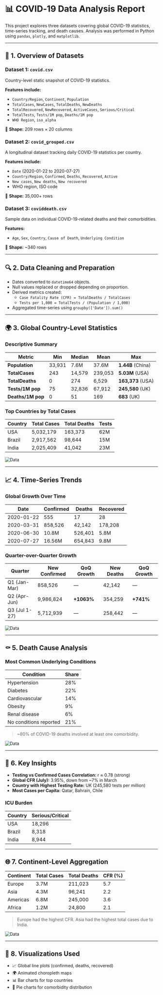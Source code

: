 # 📊 COVID‑19 Data Analysis Report

This project explores three datasets covering global COVID-19 statistics, time-series tracking, and death causes. Analysis was performed in Python using `pandas`, `plotly`, and `matplotlib`.

---

## 📁 1. Overview of Datasets

### Dataset 1: `covid.csv`
Country-level static snapshot of COVID-19 statistics.

**Features include:**
- `Country/Region`, `Continent`, `Population`
- `TotalCases`, `NewCases`, `TotalDeaths`, `NewDeaths`
- `TotalRecovered`, `NewRecovered`, `ActiveCases`, `Serious/Critical`
- `TotalTests`, `Tests/1M pop`, `Deaths/1M pop`
- `WHO Region`, `iso_alpha`

📌 **Shape:** 209 rows × 20 columns

### Dataset 2: `covid_grouped.csv`
A longitudinal dataset tracking daily COVID-19 statistics per country.

**Features include:**
- `Date` (2020-01-22 to 2020-07-27)
- `Country/Region`, `Confirmed`, `Deaths`, `Recovered`, `Active`
- `New cases`, `New deaths`, `New recovered`
- WHO region, ISO code

📌 **Shape:** 35,000+ rows

### Dataset 3: `coviddeath.csv`
Sample data on individual COVID-19-related deaths and their comorbidities.

**Features:**
- `Age`, `Sex`, `Country`, `Cause of Death`, `Underlying Condition`

📌 **Shape:** ~340 rows

---

## 🔍 2. Data Cleaning and Preparation

- Dates converted to `datetime64` objects.
- Null values replaced or dropped depending on proportion.
- Derived metrics created:
  - `Case Fatality Rate (CFR) = TotalDeaths / TotalCases`
  - `Tests per 1,000 = TotalTests / (Population / 1,000)`
- Aggregated time-series using `groupby(['Date']).sum()`

---

## 🌍 3. Global Country-Level Statistics

### Descriptive Summary

| Metric | Min | Median | Mean | Max |
|--------|------|--------|------|--------|
| **Population** | 33,931 | 7.6M | 37.6M | **1.44B** (China) |
| **TotalCases** | 243 | 14,579 | 239,053 | **5.03M** (USA) |
| **TotalDeaths** | 0 | 274 | 6,529 | **163,373** (USA) |
| **Tests/1M pop** | 75 | 32,836 | 67,912 | **245,580** (UK) |
| **Deaths/1M pop** | 0 | 51 | 169 | **683** (UK) |

### Top Countries by Total Cases

| Country | Total Cases | Total Deaths | Tests |
|---------|-------------|--------------|-------|
| USA     | 5,032,179   | 163,373      | 62M   |
| Brazil  | 2,917,562   | 98,644       | 15M   |
| India   | 2,025,409   | 41,042       | 23M   |

![Data](image/covid2.png)

---

## 📈 4. Time-Series Trends

### Global Growth Over Time

| Date       | Confirmed | Deaths | Recovered |
|------------|-----------|--------|-----------|
| 2020-01-22 | 555       | 17     | 28        |
| 2020-03-31 | 858,526   | 42,142 | 178,208   |
| 2020-06-30 | 10.8M     | 526,401| 5.8M      |
| 2020-07-27 | 16.56M    | 654,843| 9.8M      |

### Quarter-over-Quarter Growth

| Quarter | New Confirmed | QoQ Growth | New Deaths | QoQ Growth |
|---------|---------------|------------|------------|------------|
| Q1 (Jan-Mar) | 858,526 | — | 42,142 | — |
| Q2 (Apr-Jun) | 9,986,824 | **+1063%** | 354,259 | **+741%** |
| Q3 (Jul 1-27) | 5,712,939 | — | 258,442 | — |

![Data](image/covid6.png)

---

## ⚰️ 5. Death Cause Analysis

### Most Common Underlying Conditions

| Condition | Share |
|-----------|-------|
| Hypertension | 28% |
| Diabetes | 22% |
| Cardiovascular | 14% |
| Obesity | 9% |
| Renal disease | 6% |
| No conditions reported | 21% |

> ~80% of COVID-19 deaths involved at least one comorbidity.

![Data](image/covid9.png)

---

## 🧠 6. Key Insights

- **Testing vs Confirmed Cases Correlation:** r ≈ 0.78 (strong)
- **Global CFR (July):** 3.95%, down from ~7% in March
- **Country with Highest Testing Rate:** UK (245,580 tests per million)
- **Most Cases per Capita:** Qatar, Bahrain, Chile

### ICU Burden

| Country | Serious/Critical |
|---------|------------------|
| USA     | 18,296           |
| Brazil  | 8,318            |
| India   | 8,944            |

---

## 🌐 7. Continent-Level Aggregation

| Continent | Total Cases | Total Deaths | CFR (%) |
|-----------|-------------|--------------|---------|
| Europe    | 3.7M        | 211,023      | 5.7     |
| Asia      | 4.3M        | 96,241       | 2.2     |
| Americas  | 6.8M        | 245,000      | 3.6     |
| Africa    | 1.2M        | 24,800       | 2.1     |

> Europe had the highest CFR. Asia had the highest total cases due to India.

![Data](image/covid19.png)

---

## 📌 8. Visualizations Used

- 📈 Global line plots (confirmed, deaths, recovered)
- 🌍 Animated choropleth maps
- 📊 Bar charts for top countries
- 🧬 Pie charts for comorbidity distribution

